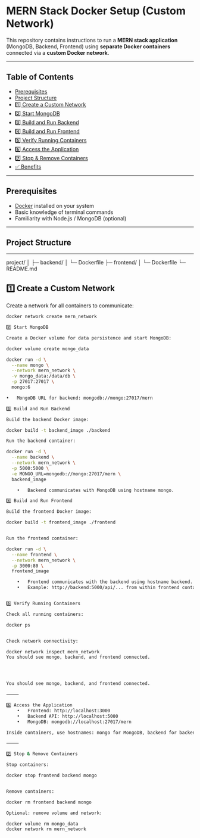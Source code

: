 # MERN Stack Docker Setup (Custom Network)

This repository contains instructions to run a **MERN stack application** (MongoDB, Backend, Frontend) using **separate Docker containers** connected via a **custom Docker network**.

---

## Table of Contents

- [Prerequisites](#prerequisites)
- [Project Structure](#project-structure)
- [1️⃣ Create a Custom Network](#1️⃣-create-a-custom-network)
- [2️⃣ Start MongoDB](#2️⃣-start-mongodb)
- [3️⃣ Build and Run Backend](#3️⃣-build-and-run-backend)
- [4️⃣ Build and Run Frontend](#4️⃣-build-and-run-frontend)
- [5️⃣ Verify Running Containers](#5️⃣-verify-running-containers)
- [6️⃣ Access the Application](#6️⃣-access-the-application)
- [7️⃣ Stop & Remove Containers](#7️⃣-stop--remove-containers)
- [✅ Benefits](#✅-benefits)

---

## Prerequisites

- [Docker](https://www.docker.com/) installed on your system  
- Basic knowledge of terminal commands  
- Familiarity with Node.js / MongoDB (optional)

---

## Project Structure
---
project/
│
├─ backend/
│   └─ Dockerfile
├─ frontend/
│   └─ Dockerfile
└─ README.md

## 1️⃣ Create a Custom Network

Create a network for all containers to communicate:

```bash
docker network create mern_network

2️⃣ Start MongoDB

Create a Docker volume for data persistence and start MongoDB:

docker volume create mongo_data

docker run -d \
  --name mongo \
  --network mern_network \
  -v mongo_data:/data/db \
  -p 27017:27017 \
  mongo:6

•	MongoDB URL for backend: mongodb://mongo:27017/mern

3️⃣ Build and Run Backend

Build the backend Docker image:

docker build -t backend_image ./backend

Run the backend container:

docker run -d \
  --name backend \
  --network mern_network \
  -p 5000:5000 \
  -e MONGO_URL=mongodb://mongo:27017/mern \
  backend_image

  	•	Backend communicates with MongoDB using hostname mongo.

4️⃣ Build and Run Frontend

Build the frontend Docker image:

docker build -t frontend_image ./frontend


Run the frontend container:

docker run -d \
  --name frontend \
  --network mern_network \
  -p 3000:80 \
  frontend_image

  	•	Frontend communicates with the backend using hostname backend.
	•	Example: http://backend:5000/api/... from within frontend container.


5️⃣ Verify Running Containers

Check all running containers:

docker ps


Check network connectivity:

docker network inspect mern_network
You should see mongo, backend, and frontend connected.




You should see mongo, backend, and frontend connected.

⸻

6️⃣ Access the Application
	•	Frontend: http://localhost:3000
	•	Backend API: http://localhost:5000
	•	MongoDB: mongodb://localhost:27017/mern

Inside containers, use hostnames: mongo for MongoDB, backend for backend.

⸻

7️⃣ Stop & Remove Containers

Stop containers:

docker stop frontend backend mongo


Remove containers:

docker rm frontend backend mongo

Optional: remove volume and network:

docker volume rm mongo_data
docker network rm mern_network
